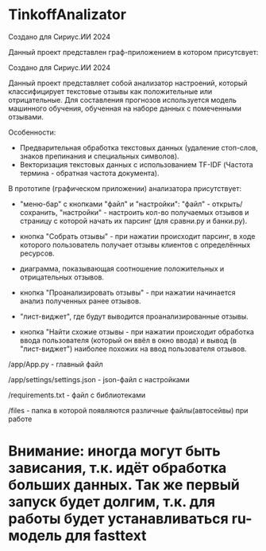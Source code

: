 # TinkoffAnalizator
Создано для Сириус.ИИ 2024

Данный проект представлен граф-приложением в котором присутсвует:

Создано для Сириус.ИИ 2024

Данный проект представляет собой анализатор настроений, который классифицирует текстовые отзывы как положительные или отрицательные. Для составления прогнозов используется модель машинного обучения, обученная на наборе данных с помеченными отзывами.

Особенности: 
 
- Предварительная обработка текстовых данных (удаление стоп-слов, знаков препинания и специальных символов).
- Векторизация текстовых данных с использованием TF-IDF (Частота термина - обратная частота документа). 

В прототипе (графическом приложении) анализатора присутствует: 
 
- "меню-бар" с кнопками "файл" и "настройки": "файл" - открыть/сохранить, "настройки" - настроить кол-во получаемых отзывов и страницу с которой начать их парсинг (для сравни.ру и банки.ру). 
 
- кнопка "Собрать отзывы"  - при нажатии происходит парсинг, в ходе которого пользователь получает отзывы клиентов с определённых ресурсов.

- диаграмма, показывающая соотношение положительных и отрицательных отзывов. 
 
- кнопка "Проанализировать отзывы" - при нажатии начинается анализ полученных ранее отзывов.
 
- "лист-виджет", где будут выводится проанализированные отзывы.
 
- кнопка "Найти схожие отзывы - при нажатии происходит обработка ввода пользователя (который он ввёл в окно ввода) и вывод (в "лист-виджет") наиболее похожих  на ввод пользователя отзывов.


/app/App.py - главный файл

/app/settings/settings.json - json-файл с настройками

/requirements.txt - файл с библиотеками

/files - папка в которой появляются различные файлы(автосейвы) при работе

# Внимание: иногда могут быть зависания, т.к. идёт обработка больших данных. Так же первый запуск будет долгим, т.к. для работы будет устанавливаться ru-модель для fasttext 
